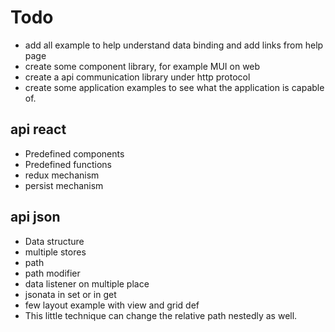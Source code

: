 # Todo

- add all example to help understand data binding and add links from help page
- create some component library, for example MUI on web
- create a api communication library under http protocol
- create some application examples to see what the application is capable of.

## api react

- Predefined components
- Predefined functions
- redux mechanism
- persist mechanism

## api json

- Data structure
- multiple stores
- path
- path modifier
- data listener on multiple place
- jsonata in set or in get
- few layout example with view and grid def
- This little technique can change the relative path nestedly as well.
